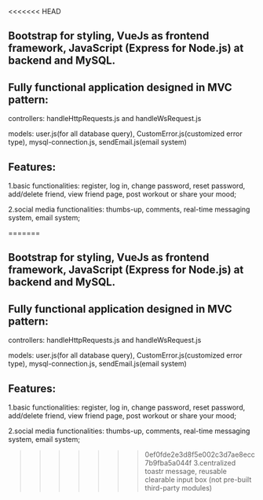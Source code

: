 <<<<<<< HEAD
## Bootstrap for styling, VueJs as frontend framework, JavaScript (Express for Node.js) at backend and MySQL. 

## Fully functional application designed in MVC pattern:

controllers: handleHttpRequests.js and handleWsRequest.js

models: user.js(for all database query), CustomError.js(customized error type), mysql-connection.js, sendEmail.js(email system)

## Features:

1.basic functionalities: register, log in, change password, reset password, add/delete friend, view friend page, post workout or share your mood;

2.social media functionalities: thumbs-up, comments, real-time messaging system, email system;

=======
## Bootstrap for styling, VueJs as frontend framework, JavaScript (Express for Node.js) at backend and MySQL. 

## Fully functional application designed in MVC pattern:

controllers: handleHttpRequests.js and handleWsRequest.js

models: user.js(for all database query), CustomError.js(customized error type), mysql-connection.js, sendEmail.js(email system)

## Features:

1.basic functionalities: register, log in, change password, reset password, add/delete friend, view friend page, post workout or share your mood;

2.social media functionalities: thumbs-up, comments, real-time messaging system, email system;

>>>>>>> 0ef0fde2e3d8f5e002c3d7ae8ecc7b9fba5a044f
3.centralized toastr message, reusable clearable input box (not pre-built third-party modules)